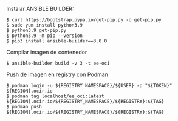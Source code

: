 Instalar ANSIBLE BUILDER:

	$ curl https://bootstrap.pypa.io/get-pip.py -o get-pip.py
  	$ sudo yum install python3.9
	$ python3.9 get-pip.py
	$ python3.9 -m pip --version
	$ pip3 install ansible-builder==3.0.0

Compilar imagen de contenedor

	$ ansible-builder build -v 3 -t ee-oci

Push de imagen en registry con Podman

	$ podman login -u ${REGISTRY_NAMESPACE}/${USER} -p "${TOKEN}" ${REGION}.ocir.io
	$ podman tag localhost/ee_oci:latest ${REGION}.ocir.io/${REGISTRY_NAMESPACE}/${REGISTRY}:${TAG}
	$ podman push ${REGION}.ocir.io/${REGISTRY_NAMESPACE}/${REGISTRY}:${TAG}
